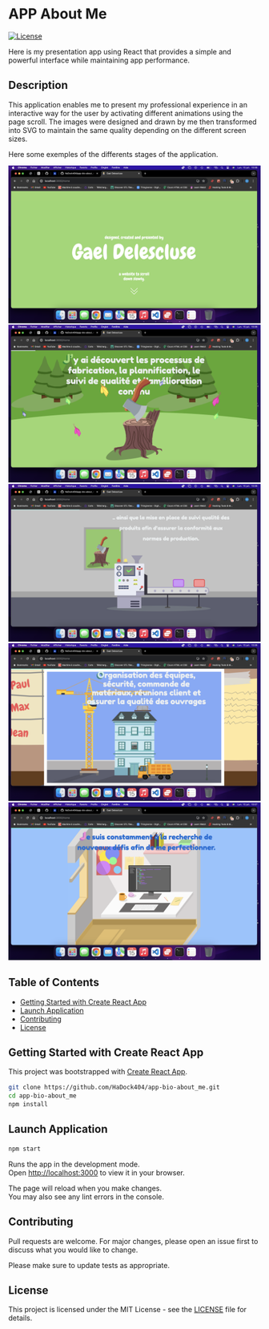 # APP About Me

[![License](https://img.shields.io/badge/license-MIT-blue.svg)](LICENSE)

Here is my presentation app using React that provides a simple and powerful interface while maintaining app performance.   

## Description  

This application enables me to present my professional experience in an interactive way for the user by activating different animations using the page scroll. The images were designed and drawn by me then transformed into SVG to maintain the same quality depending on the different screen sizes.  

Here some exemples of the differents stages of the application.  

![Example1](./documentation/example1.png)
![Example1](./documentation/example2.png)
![Example1](./documentation/example3.png)
![Example1](./documentation/example4.png)
![Example1](./documentation/example5.png)

## Table of Contents

- [Getting Started with Create React App](#Getting-Started-with-Create-React-App)
- [Launch Application](#Launch-Application)
- [Contributing](#Contributing)
- [License](#License)  

## Getting Started with Create React App

This project was bootstrapped with [Create React App](https://github.com/facebook/create-react-app).  

```bash
git clone https://github.com/HaDock404/app-bio-about_me.git
cd app-bio-about_me 
npm install
```  

## Launch Application   

```bash
npm start
```  

Runs the app in the development mode.\
Open [http://localhost:3000](http://localhost:3000) to view it in your browser.

The page will reload when you make changes.\
You may also see any lint errors in the console.

## Contributing

Pull requests are welcome. For major changes, please open an issue first
to discuss what you would like to change.

Please make sure to update tests as appropriate.

## License  

This project is licensed under the MIT License - see the [LICENSE](./LICENSE) file for details.